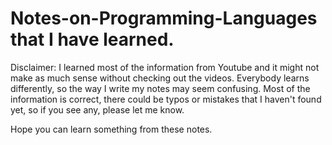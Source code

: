 # Notes-on-Programming-Languages that I have learned.

Disclaimer: I learned most of the information from Youtube and it might not make as much sense without checking out the videos. 
Everybody learns differently, so the way I write my notes may seem confusing. 
Most of the information is correct, there could be typos or mistakes that I haven't found yet, so if you see any, please let me know.

Hope you can learn something from these notes.
